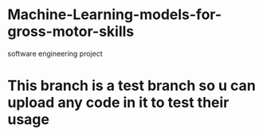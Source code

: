 # Machine-Learning-models-for-gross-motor-skills
software engineering project

# This branch is a test branch so u can upload any code in it to test their usage